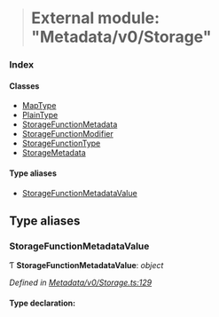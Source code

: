 > # External module: "Metadata/v0/Storage"

### Index

#### Classes

* [MapType](../classes/_metadata_v0_storage_.maptype.md)
* [PlainType](../classes/_metadata_v0_storage_.plaintype.md)
* [StorageFunctionMetadata](../classes/_metadata_v0_storage_.storagefunctionmetadata.md)
* [StorageFunctionModifier](../classes/_metadata_v0_storage_.storagefunctionmodifier.md)
* [StorageFunctionType](../classes/_metadata_v0_storage_.storagefunctiontype.md)
* [StorageMetadata](../classes/_metadata_v0_storage_.storagemetadata.md)

#### Type aliases

* [StorageFunctionMetadataValue](_metadata_v0_storage_.md#storagefunctionmetadatavalue)

## Type aliases

###  StorageFunctionMetadataValue

Ƭ **StorageFunctionMetadataValue**: *object*

*Defined in [Metadata/v0/Storage.ts:129](https://github.com/polkadot-js/api/blob/ca00dbd/packages/types/src/Metadata/v0/Storage.ts#L129)*

#### Type declaration: